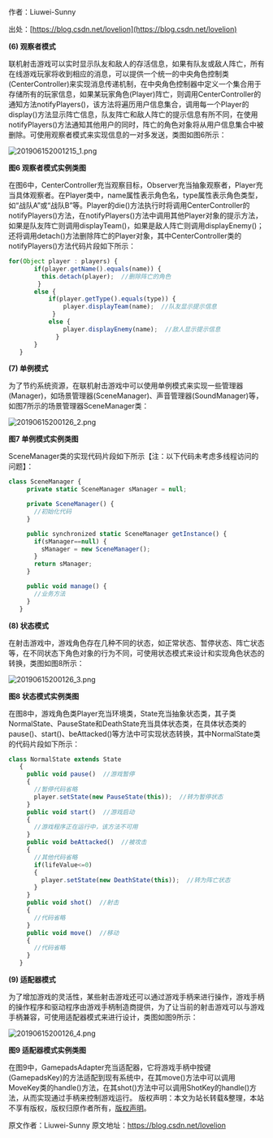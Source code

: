 

  
作者：Liuwei-Sunny

出处：[https://blog.csdn.net/lovelion](https://blog.csdn.net/lovelion)

**(6) 观察者模式**

联机射击游戏可以实时显示队友和敌人的存活信息，如果有队友或敌人阵亡，所有在线游戏玩家将收到相应的消息，可以提供一个统一的中央角色控制类(CenterController)来实现消息传递机制，在中央角色控制器中定义一个集合用于存储所有的玩家信息，如果某玩家角色(Player)阵亡，则调用CenterController的通知方法notifyPlayers()，该方法将遍历用户信息集合，调用每一个Player的display()方法显示阵亡信息，队友阵亡和敌人阵亡的提示信息有所不同，在使用notifyPlayers()方法通知其他用户的同时，阵亡的角色对象将从用户信息集合中被删除。可使用观察者模式来实现信息的一对多发送，类图如图6所示：

![201906152001215_1.png](https://gitee.com/hezhiyuan007/java-study/raw/master/images/DesignMode2/b7eb297e-70b0-4400-be97-f955a92f7e62.png)

**图6 观察者模式实例类图**

在图6中，CenterController充当观察目标，Observer充当抽象观察者，Player充当具体观察者。在Player类中，name属性表示角色名，type属性表示角色类型，如“战队A”或“战队B”等。Player的die()方法执行时将调用CenterController的notifyPlayers()方法，在notifyPlayers()方法中调用其他Player对象的提示方法，如果是队友阵亡则调用displayTeam()，如果是敌人阵亡则调用displayEnemy()；还将调用detach()方法删除阵亡的Player对象，其中CenterController类的notifyPlayers()方法代码片段如下所示：

```js 
for(Object player : players) {
       if(player.getName().equals(name)) {
         this.detach(player);  //删除阵亡的角色
        }
       else {
           if(player.getType().equals(type)) {
               player.displayTeam(name);  //队友显示提示信息
            }
           else {
               player.displayEnemy(name);  //敌人显示提示信息
             }
       }
   }
```

**(7) 单例模式**

为了节约系统资源，在联机射击游戏中可以使用单例模式来实现一些管理器(Manager)，如场景管理器(SceneManager)、声音管理器(SoundManager)等，如图7所示的场景管理器SceneManager类：

![20190615200126_2.png](https://gitee.com/hezhiyuan007/java-study/raw/master/images/DesignMode2/dca63da7-2e6a-4fba-9340-a30b343cd085.png)

**图7 单例模式实例类图**

SceneManager类的实现代码片段如下所示【注：以下代码未考虑多线程访问的问题】：

```js 
class SceneManager {
     private static SceneManager sManager = null;

     private SceneManager() {
       //初始化代码
     }

     public synchronized static SceneManager getInstance() {
       if(sManager==null) {
         sManager = new SceneManager();
       }
       return sManager;
     }

     public void manage() {
       //业务方法
     }
   }
```

**(8) 状态模式**

在射击游戏中，游戏角色存在几种不同的状态，如正常状态、暂停状态、阵亡状态等，在不同状态下角色对象的行为不同，可使用状态模式来设计和实现角色状态的转换，类图如图8所示：

![20190615200126_3.png](https://gitee.com/hezhiyuan007/java-study/raw/master/images/DesignMode2/8211080b-b636-4869-94ea-c1e3bd84f7a4.png)

**图8 状态模式实例类图**

在图8中，游戏角色类Player充当环境类，State充当抽象状态类，其子类NormalState、PauseState和DeathState充当具体状态类，在具体状态类的pause()、start()、beAttacked()等方法中可实现状态转换，其中NormalState类的代码片段如下所示：

```js 
class NormalState extends State
   {
     public void pause()  //游戏暂停
     {
       //暂停代码省略
       player.setState(new PauseState(this));  //转为暂停状态
     }
     public void start()  //游戏启动
     {
       //游戏程序正在运行中，该方法不可用
     }
     public void beAttacked()  //被攻击
     {
       //其他代码省略
       if(lifeValue<=0)
       {
         player.setState(new DeathState(this));  //转为阵亡状态
       }
     }
     public void shot()  //射击
     {
       //代码省略
     }
     public void move()  //移动
     {
       //代码省略
     }
   }
```

**(9) 适配器模式**

为了增加游戏的灵活性，某些射击游戏还可以通过游戏手柄来进行操作，游戏手柄的操作程序和驱动程序由游戏手柄制造商提供，为了让当前的射击游戏可以与游戏手柄兼容，可使用适配器模式来进行设计，类图如图9所示：

![20190615200126_4.png](https://gitee.com/hezhiyuan007/java-study/raw/master/images/DesignMode2/d5729c6b-4180-4853-a618-db07436bf879.png)

**图9 适配器模式实例类图**

在图9中，GamepadsAdapter充当适配器，它将游戏手柄中按键(GamepadsKey)的方法适配到现有系统中，在其move()方法中可以调用MoveKey类的handle()方法，在其shot()方法中可以调用ShotKey的handle()方法，从而实现通过手柄来控制游戏运行。
版权声明：本文为站长转载&整理，本站不享有版权，版权归原作者所有，[版权声明](https://gitee.com/hezhiyuan007/java-notes/raw/master/disclaimer.md)。




原文作者：Liuwei-Sunny 原文地址：https://blog.csdn.net/lovelion